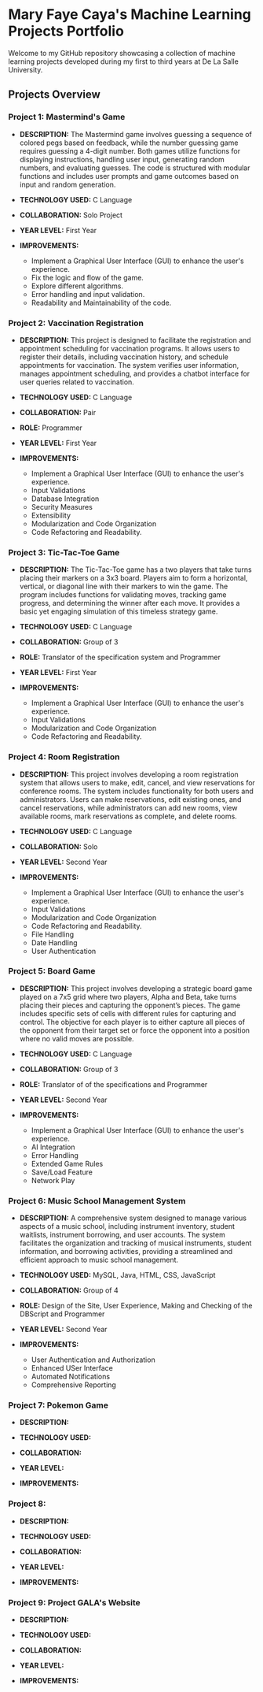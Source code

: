 # Mary Faye Caya's Machine Learning Projects Portfolio

Welcome to my GitHub repository showcasing a collection of machine learning projects developed during my first to third years at De La Salle University. 

## Projects Overview

### Project 1: Mastermind's Game 

- **DESCRIPTION:** The Mastermind game involves guessing a sequence of colored pegs based on feedback, while the number guessing game requires guessing a 4-digit number. Both games utilize functions for displaying instructions, handling user input, generating random numbers, and evaluating guesses. The code is structured with modular functions and includes user prompts and game outcomes based on input and random generation.  
- **TECHNOLOGY USED:** C Language
- **COLLABORATION:** Solo Project
- **YEAR LEVEL:** First Year
  
- **IMPROVEMENTS:**
   - Implement a Graphical User Interface (GUI) to enhance the user's experience.
   - Fix the logic and flow of the game.
   - Explore different algorithms.
   - Error handling and input validation.
   - Readability and Maintainability of the code.

### Project 2: Vaccination Registration
- **DESCRIPTION:** This project is designed to facilitate the registration and appointment scheduling for vaccination programs. It allows users to register their details, including vaccination history, and schedule appointments for vaccination. The system verifies user information, manages appointment scheduling, and provides a chatbot interface for user queries related to vaccination.
- **TECHNOLOGY USED:** C Language
- **COLLABORATION:** Pair
- **ROLE:** Programmer
- **YEAR LEVEL:** First Year
  
- **IMPROVEMENTS:**
    - Implement a Graphical User Interface (GUI) to enhance the user's experience.
    - Input Validations
    - Database Integration
    - Security Measures
    - Extensibility
    - Modularization and Code Organization
    - Code Refactoring and Readability. 

### Project 3: Tic-Tac-Toe Game

- **DESCRIPTION:** The Tic-Tac-Toe game has a two players that take turns placing their markers on a 3x3 board. Players aim to form a horizontal, vertical, or diagonal line with their markers to win the game. The program includes functions for validating moves, tracking game progress, and determining the winner after each move. It provides a basic yet engaging simulation of this timeless strategy game.
- **TECHNOLOGY USED:** C Language
- **COLLABORATION:** Group of 3
- **ROLE:** Translator of the specification system and Programmer
- **YEAR LEVEL:** First Year
  
- **IMPROVEMENTS:**
    - Implement a Graphical User Interface (GUI) to enhance the user's experience.
    - Input Validations
    - Modularization and Code Organization
    - Code Refactoring and Readability.
  
### Project 4: Room Registration
- **DESCRIPTION:** This project involves developing a room registration system that allows users to make, edit, cancel, and view reservations for conference rooms. The system includes functionality for both users and administrators. Users can make reservations, edit existing ones, and cancel reservations, while administrators can add new rooms, view available rooms, mark reservations as complete, and delete rooms.
- **TECHNOLOGY USED:** C Language
- **COLLABORATION:** Solo
- **YEAR LEVEL:** Second Year
  
- **IMPROVEMENTS:**
    - Implement a Graphical User Interface (GUI) to enhance the user's experience.
    - Input Validations
    - Modularization and Code Organization
    - Code Refactoring and Readability.
    - File Handling
    - Date Handling
    - User Authentication
      
### Project 5: Board Game
- **DESCRIPTION:** This project involves developing a strategic board game played on a 7x5 grid where two players, Alpha and Beta, take turns placing their pieces and capturing the opponent’s pieces. The game includes specific sets of cells with different rules for capturing and control. The objective for each player is to either capture all pieces of the opponent from their target set or force the opponent into a position where no valid moves are possible.
- **TECHNOLOGY USED:** C Language
- **COLLABORATION:** Group of 3
- **ROLE:** Translator of of the specifications and Programmer
- **YEAR LEVEL:** Second Year
  
- **IMPROVEMENTS:**
    - Implement a Graphical User Interface (GUI) to enhance the user's experience.
    - AI Integration
    - Error Handling
    - Extended Game Rules
    - Save/Load Feature
    - Network Play
      
### Project 6: Music School Management System
- **DESCRIPTION:** A comprehensive system designed to manage various aspects of a music school, including instrument inventory, student waitlists, instrument borrowing, and user accounts. The system facilitates the organization and tracking of musical instruments, student information, and borrowing activities, providing a streamlined and efficient approach to music school management.
- **TECHNOLOGY USED:** MySQL, Java, HTML, CSS, JavaScript
- **COLLABORATION:** Group of 4
- **ROLE:** Design of the Site, User Experience, Making and Checking of the DBScript and Programmer
- **YEAR LEVEL:** Second Year
  
- **IMPROVEMENTS:**
    - User Authentication and Authorization
    - Enhanced USer Interface
    - Automated Notifications
    - Comprehensive Reporting
  
### Project 7: Pokemon Game
- **DESCRIPTION:** 
- **TECHNOLOGY USED:** 
- **COLLABORATION:** 
- **YEAR LEVEL:** 
  
- **IMPROVEMENTS:**

### Project 8: 
- **DESCRIPTION:** 
- **TECHNOLOGY USED:** 
- **COLLABORATION:** 
- **YEAR LEVEL:** 
  
- **IMPROVEMENTS:**

### Project 9: Project GALA's Website
- **DESCRIPTION:** 
- **TECHNOLOGY USED:** 
- **COLLABORATION:** 
- **YEAR LEVEL:** 
  
- **IMPROVEMENTS:**
